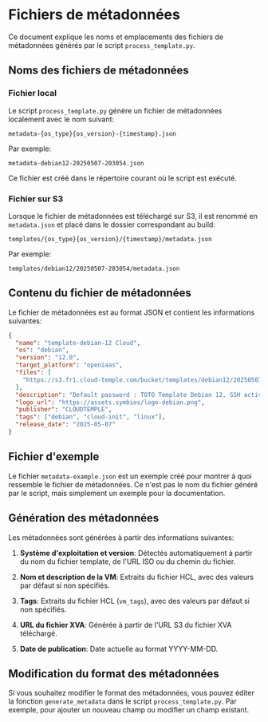 # Fichiers de métadonnées

Ce document explique les noms et emplacements des fichiers de métadonnées générés par le script `process_template.py`.

## Noms des fichiers de métadonnées

### Fichier local

Le script `process_template.py` génère un fichier de métadonnées localement avec le nom suivant:

```
metadata-{os_type}{os_version}-{timestamp}.json
```

Par exemple:
```
metadata-debian12-20250507-203054.json
```

Ce fichier est créé dans le répertoire courant où le script est exécuté.

### Fichier sur S3

Lorsque le fichier de métadonnées est téléchargé sur S3, il est renommé en `metadata.json` et placé dans le dossier correspondant au build:

```
templates/{os_type}{os_version}/{timestamp}/metadata.json
```

Par exemple:
```
templates/debian12/20250507-203054/metadata.json
```

## Contenu du fichier de métadonnées

Le fichier de métadonnées est au format JSON et contient les informations suivantes:

```json
{
  "name": "template-debian-12 Cloud",
  "os": "debian",
  "version": "12.0",
  "target_platform": "openiaas",
  "files": [
    "https://s3.fr1.cloud-temple.com/bucket/templates/debian12/20250507-203054/debian12.xva"
  ],
  "description": "Default password : TOTO Template Debian 12, SSH activé, user cloud-init préconfiguré.",
  "logo_url": "https://assets.symbios/logo-debian.png",
  "publisher": "CLOUDTEMPLE",
  "tags": ["debian", "cloud-init", "linux"],
  "release_date": "2025-05-07"
}
```

## Fichier d'exemple

Le fichier `metadata-example.json` est un exemple créé pour montrer à quoi ressemble le fichier de métadonnées. Ce n'est pas le nom du fichier généré par le script, mais simplement un exemple pour la documentation.

## Génération des métadonnées

Les métadonnées sont générées à partir des informations suivantes:

1. **Système d'exploitation et version**: Détectés automatiquement à partir du nom du fichier template, de l'URL ISO ou du chemin du fichier.

2. **Nom et description de la VM**: Extraits du fichier HCL, avec des valeurs par défaut si non spécifiés.

3. **Tags**: Extraits du fichier HCL (`vm_tags`), avec des valeurs par défaut si non spécifiés.

4. **URL du fichier XVA**: Générée à partir de l'URL S3 du fichier XVA téléchargé.

5. **Date de publication**: Date actuelle au format YYYY-MM-DD.

## Modification du format des métadonnées

Si vous souhaitez modifier le format des métadonnées, vous pouvez éditer la fonction `generate_metadata` dans le script `process_template.py`. Par exemple, pour ajouter un nouveau champ ou modifier un champ existant.
